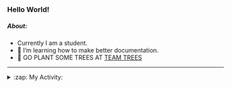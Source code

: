 ### Hello World!

##### About:
- Currently I am a student.
- 🌱 I’m learning how to make better documentation.
- 🌱 GO PLANT SOME TREES AT [TEAM TREES](https://teamtrees.org/)

---
<details>
  <summary>:zap: My Activity:</summary>
  
<!--START_SECTION:waka-->
![Code Time](http://img.shields.io/badge/Code%20Time-1%2C113%20hrs%2047%20mins-blue)

**I'm a Night 🦉** 

```text
🌞 Morning                1403 commits        ██░░░░░░░░░░░░░░░░░░░░░░░   09.24 % 
🌆 Daytime                5316 commits        █████████░░░░░░░░░░░░░░░░   35.02 % 
🌃 Evening                4326 commits        ███████░░░░░░░░░░░░░░░░░░   28.50 % 
🌙 Night                  4136 commits        ███████░░░░░░░░░░░░░░░░░░   27.24 % 
```
📅 **I'm Most Productive on Wednesday** 

```text
Monday                   2277 commits        ████░░░░░░░░░░░░░░░░░░░░░   15.00 % 
Tuesday                  1874 commits        ███░░░░░░░░░░░░░░░░░░░░░░   12.34 % 
Wednesday                3641 commits        ██████░░░░░░░░░░░░░░░░░░░   23.98 % 
Thursday                 1906 commits        ███░░░░░░░░░░░░░░░░░░░░░░   12.56 % 
Friday                   1478 commits        ██░░░░░░░░░░░░░░░░░░░░░░░   09.74 % 
Saturday                 1379 commits        ██░░░░░░░░░░░░░░░░░░░░░░░   09.08 % 
Sunday                   2626 commits        ████░░░░░░░░░░░░░░░░░░░░░   17.30 % 
```


📊 **This Week I Spent My Time On** 

```text
🔥 Editors: 
VS Code                  1 hr 22 mins        █████████████████████████   100.00 % 

🐱‍💻 Projects: 
praise                   58 mins             ██████████████████░░░░░░░   70.76 % 
recurring-call-reminder  24 mins             ███████░░░░░░░░░░░░░░░░░░   29.23 % 
ai                       0 secs              ░░░░░░░░░░░░░░░░░░░░░░░░░   00.02 % 
```


 Last Updated on 03/05/2023 03:08:54 UTC
<!--END_SECTION:waka-->
</details>

